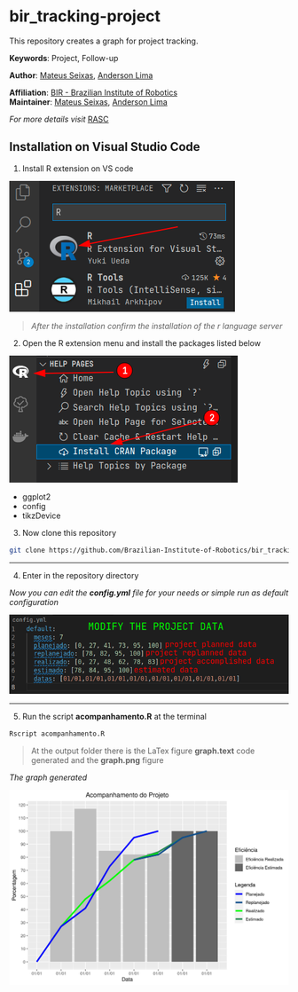 # bir_tracking-project

This repository creates a graph for project tracking. 

**Keywords**: Project, Follow-up

**Author**: [Mateus Seixas](https://github.com/seixasxbr), [Anderson Lima](https://github.com/aldenpower)

**Affiliation**: [BIR - Brazilian Institute of Robotics](https://github.comBrazilian-Institute-of-Robotics) <br />
**Maintainer**: [Mateus Seixas](https://github.com/seixasxbr), [Anderson Lima](https://github.com/aldenpower)

_For more details visit_ [RASC](https://www.braziliansinrobotics.com/)

## Installation on Visual Studio Code

1. Install R extension on VS code

![graph](./output/extension.png)

> _After the installation confirm the installation of the r language server_

2. Open the R extension menu and install the packages listed below

![graph](./output/install.png)

- ggplot2
- config
- tikzDevice


3. Now clone this repository

```bash
git clone https://github.com/Brazilian-Institute-of-Robotics/bir_tracking-project.git
```
***
4. Enter in the repository directory

_Now you can edit the **config.yml** file for your needs or simple run as default configuration_

![graph](./output/config.png)

***

5. Run the script **acompanhamento.R** at the terminal

```bash
Rscript acompanhamento.R
```

> At the output folder there is the LaTex figure **graph.text** code generated and the **graph.png** figure


_The graph generated_

![graph](./resources/graph.png)


